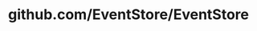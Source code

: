 ---
layout: post
title: github.com/EventStore/EventStore
categories: link
tags: [انگلیسی, گیت‌هاب, برنامه‌نویسی]
---